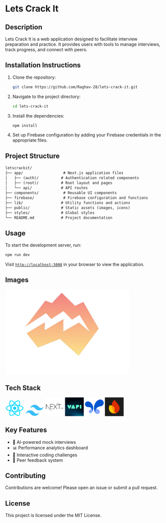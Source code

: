 # Lets Crack It

## Description
Lets Crack It is a web application designed to facilitate interview preparation and practice. It provides users with tools to manage interviews, track progress, and connect with peers.

## Installation Instructions
1. Clone the repository:
   ```bash
   git clone https://github.com/Raghav-28/lets-crack-it.git
   ```
2. Navigate to the project directory:
   ```bash
   cd lets-crack-it
   ```
3. Install the dependencies:
   ```bash
   npm install
   ```
4. Set up Firebase configuration by adding your Firebase credentials in the appropriate files.

## Project Structure
```
letscrackit/
├── app/                  # Next.js application files
│   ├── (auth)/          # Authentication related components
│   ├── (root)/          # Root layout and pages
│   └── api/             # API routes
├── components/           # Reusable UI components
├── firebase/             # Firebase configuration and functions
├── lib/                 # Utility functions and actions
├── public/              # Static assets (images, icons)
├── styles/              # Global styles
└── README.md            # Project documentation
```

## Usage
To start the development server, run:
```bash
npm run dev
```
Visit [`http://localhost:3000`](https://letscrackit.vercel.app/) in your browser to view the application.

## Images
![Lets Crack It](public/LetsCrackIt.png)
## Tech Stack  
<img src="public/react.svg" alt="React" width="60">
<img src="public/tailwind.svg" alt="Tailwind CSS" width="60"> 
<img src="public/next.js" alt="Next.js" width="60">
<img src="public/vapi.jpeg" alt="VAPI voice AI" width="60">
<img src="public/google ai.png" alt="Google AI Studio" width="60">
<img src="public/firebase.png" alt="Firebase" width="60">

## Key Features  
- 🎤 AI-powered mock interviews  
- 📊 Performance analytics dashboard  
- 🤖 Interactive coding challenges  
- 👥 Peer feedback system  
## Contributing
Contributions are welcome! Please open an issue or submit a pull request.

## License
This project is licensed under the MIT License.
